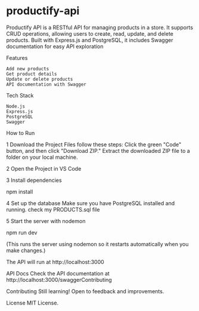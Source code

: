 # productify-api
Productify API is a RESTful API for managing products in a store. It supports CRUD operations, allowing users to create, read, update, and delete products. Built with Express.js and PostgreSQL, it includes Swagger documentation for easy API exploration



Features

    Add new products
    Get product details
    Update or delete products
    API documentation with Swagger

Tech Stack

    Node.js
    Express.js
    PostgreSQL
    Swagger

 How to Run

1 Download the Project Files
follow these steps:
Click the green "Code" button, and then click "Download ZIP."
Extract the downloaded ZIP file to a folder on your local machine.

2 Open the Project in VS Code

3 Install dependencies

npm install

4 Set up the database
Make sure you have PostgreSQL installed and running.
check my PRODUCTS.sql file

5 Start the server with nodemon

npm run dev

(This runs the server using nodemon so it restarts automatically when you make changes.)

The API will run at http://localhost:3000

API Docs
Check the API documentation at http://localhost:3000/swaggerContributing

Contributing
Still learning! Open to feedback and improvements.

License
MIT License.


